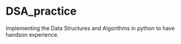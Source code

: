 # DSA_practice
Implementing the Data Structures and Algorithms in python to have handson experience.
